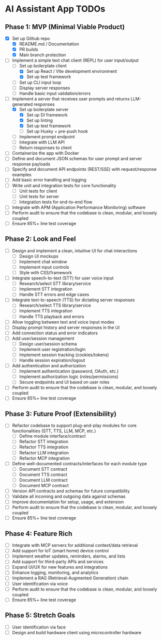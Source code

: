 # AI Assistant App TODOs

## Phase 1: MVP (Minimal Viable Product)
- [x] Set up Github repo
    - [x] README.md / Documentation
    - [x] PR builds
    - [x] Main branch protection
- [ ] Implement a simple text chat client (REPL) for user input/output
    - [ ] Set up boilerplate client
        - [x] Set up React / Vite development environment
        - [x] Set up test framework
    - [ ] Set up CLI input loop
    - [ ] Display server responses
    - [ ] Handle basic input validation/errors
- [ ] Implement a server that receives user prompts and returns LLM-generated responses
    - [x] Set up boilerplate server
        - [x] Set up DI framework
        - [x] Set up linting
        - [x] Set up test framework
        - [ ] Set up Husky + pre-push hook
    - [ ] Implement prompt endpoint
    - [ ] Integrate with LLM API
    - [ ] Return responses to client
- [ ] Containerize the app with Docker
- [ ] Define and document JSON schemas for user prompt and server response payloads
- [ ] Specify and document API endpoints (REST/SSE) with request/response examples
- [ ] Add basic error handling and logging
- [ ] Write unit and integration tests for core functionality
    - [ ] Unit tests for client
    - [ ] Unit tests for server
    - [ ] Integration tests for end-to-end flow
- [ ] Integrate with APM (Application Performance Monitoring) software
- [ ] Perform audit to ensure that the codebase is clean, modular, and loosely coupled
- [ ] Ensure 85%+ line test coverage

## Phase 2: Look and Feel
- [ ] Design and implement a clean, intuitive UI for chat interactions
    - [ ] Design UI mockups
    - [ ] Implement chat window
    - [ ] Implement input controls
    - [ ] Style with CSS/framework
- [ ] Integrate speech-to-text (STT) for user voice input
    - [ ] Research/select STT library/service
    - [ ] Implement STT integration
    - [ ] Handle STT errors and edge cases
- [ ] Integrate text-to-speech (TTS) for dictating server responses
    - [ ] Research/select TTS library/service
    - [ ] Implement TTS integration
    - [ ] Handle TTS playback and errors
- [ ] Allow toggling between text and voice input modes
- [ ] Display prompt history and server responses in the UI
- [ ] Add connection status and error indicators
- [ ] Add user/session management
    - [ ] Design user/session schema
    - [ ] Implement user registration/login
    - [ ] Implement session tracking (cookies/tokens)
    - [ ] Handle session expiration/logout
- [ ] Add authentication and authorization
    - [ ] Implement authentication (password, OAuth, etc.)
    - [ ] Implement authorization logic (roles/permissions)
    - [ ] Secure endpoints and UI based on user roles
- [ ] Perform audit to ensure that the codebase is clean, modular, and loosely coupled
- [ ] Ensure 85%+ line test coverage

## Phase 3: Future Proof (Extensibility)
- [ ] Refactor codebase to support plug-and-play modules for core functionalities (STT, TTS, LLM, MCP, etc.)
    - [ ] Define module interface/contract
    - [ ] Refactor STT integration
    - [ ] Refactor TTS integration
    - [ ] Refactor LLM integration
    - [ ] Refactor MCP integration
- [ ] Define well-documented contracts/interfaces for each module type
    - [ ] Document STT contract
    - [ ] Document TTS contract
    - [ ] Document LLM contract
    - [ ] Document MCP contract
- [ ] Version API contracts and schemas for future compatibility
- [ ] Validate all incoming and outgoing data against schemas
- [ ] Improve documentation for setup, usage, and extension
- [ ] Perform audit to ensure that the codebase is clean, modular, and loosely coupled
- [ ] Ensure 85%+ line test coverage

## Phase 4: Feature Rich
- [ ] Integrate with MCP servers for additional context/data retrieval
- [ ] Add support for IoT (smart home) device control
- [ ] Implement weather updates, reminders, alarms, and lists
- [ ] Add support for third-party APIs and services
- [ ] Expand UI/UX for new features and integrations
- [ ] Enhance logging, monitoring, and analytics
- [ ] Implement a RAG (Retrieval-Augmented Generation) chain
- [ ] User identification via voice
- [ ] Perform audit to ensure that the codebase is clean, modular, and loosely coupled
- [ ] Ensure 85%+ line test coverage

## Phase 5: Stretch Goals
- [ ] User identification via face
- [ ] Design and build hardware client using microcontroller hardware